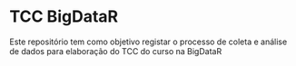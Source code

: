 # TCC BigDataR
Este repositório tem como objetivo registar o processo de coleta e análise de dados para elaboração do TCC do curso na BigDataR  
